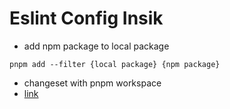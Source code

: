 # Eslint Config Insik

- add npm package to local package

```
pnpm add --filter {local package} {npm package}
```

- changeset with pnpm workspace
- [link](https://pnpm.io/ko/using-changesets)
